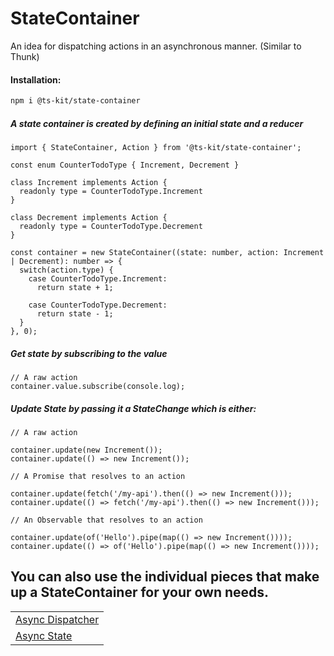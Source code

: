 # StateContainer

An idea for dispatching actions in an asynchronous manner. (Similar to Thunk)

#### Installation:

```BASH
npm i @ts-kit/state-container
```

##### A state container is created by defining an initial state and a reducer

```TS
import { StateContainer, Action } from '@ts-kit/state-container';

const enum CounterTodoType { Increment, Decrement }

class Increment implements Action {
  readonly type = CounterTodoType.Increment
}

class Decrement implements Action {
  readonly type = CounterTodoType.Decrement
}

const container = new StateContainer((state: number, action: Increment | Decrement): number => {
  switch(action.type) {
    case CounterTodoType.Increment:
      return state + 1;

    case CounterTodoType.Decrement:
      return state - 1;
  }
}, 0);
```

##### Get state by subscribing to the value

```TS
// A raw action
container.value.subscribe(console.log);
```

##### Update State by passing it a StateChange which is either:

```TS
// A raw action

container.update(new Increment());
container.update(() => new Increment());
```

```TS
// A Promise that resolves to an action

container.update(fetch('/my-api').then(() => new Increment()));
container.update(() => fetch('/my-api').then(() => new Increment()));
```

```TS
// An Observable that resolves to an action

container.update(of('Hello').pipe(map(() => new Increment())));
container.update(() => of('Hello').pipe(map(() => new Increment())));
```

## You can also use the individual pieces that make up a StateContainer for your own needs.

|                                              |
| -------------------------------------------- | 
| [Async Dispatcher](docs/ASYNC_DISPATCHER.md) |
| [Async State](docs/ASYNC_DISPATCHER.md)      |
